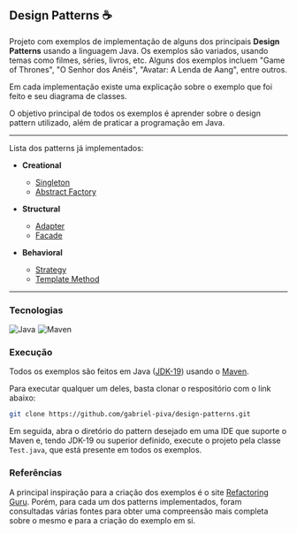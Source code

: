 ## Design Patterns ☕

Projeto com exemplos de implementação de alguns dos principais **Design Patterns** usando a linguagem Java. Os exemplos são variados, usando temas como filmes, séries, livros, etc. 
Alguns dos exemplos incluem "Game of Thrones", "O Senhor dos Anéis", "Avatar: A Lenda de Aang", entre outros.

Em cada implementação existe uma explicação sobre o exemplo que foi feito e seu diagrama de classes.

O objetivo principal de todos os exemplos é aprender sobre o design pattern utilizado, além de praticar a programação em Java.

---

Lista dos patterns já implementados: 

- **Creational** 
    - [Singleton](https://github.com/gabriel-piva/design-patterns/tree/main/singleton)
    - [Abstract Factory](https://github.com/gabriel-piva/design-patterns/tree/main/abstract-factory)

- **Structural** 
    - [Adapter](https://github.com/gabriel-piva/design-patterns/tree/main/adapter)
    - [Facade](https://github.com/gabriel-piva/design-patterns/tree/main/facade)

- **Behavioral** 
    - [Strategy](https://github.com/gabriel-piva/design-patterns/tree/main/strategy)
    - [Template Method](https://github.com/gabriel-piva/design-patterns/tree/main/template-method)
---

### Tecnologias
<div style="display: flex; gap: 5px;">
    <img src="https://img.shields.io/badge/Java-E84135?style=for-the-badge&logo=openjdk&logoColor=E84135&labelColor=070707" alt="Java">
    <img src="https://img.shields.io/badge/Maven-913C76?style=for-the-badge&logo=apache&logoColor=913C76&labelColor=070707" alt="Maven">
</div>

### Execução
Todos os exemplos são feitos em Java ([JDK-19](https://jdk.java.net/19/)) usando o [Maven](https://maven.apache.org/).

Para executar qualquer um deles, basta clonar o respositório com o link abaixo:

```bash
git clone https://github.com/gabriel-piva/design-patterns.git
```

Em seguida, abra o diretório do pattern desejado em uma IDE que suporte o Maven e, tendo JDK-19 ou superior definido, execute o projeto pela classe `Test.java`, que está presente em todos os exemplos.

### Referências
A principal inspiração para a criação dos exemplos é o site [Refactoring Guru](https://refactoring.guru/design-patterns). Porém, para cada um dos patterns implementados, foram consultadas várias fontes para obter uma compreensão mais completa sobre o mesmo e para a criação do exemplo em si.
